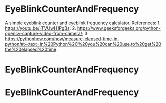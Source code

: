 # EyeBlinkCounterAndFrequency
A simple eyeblink counter and eyeblink frequency calculator. 
References: 1. https://youtu.be/-TVUwH1PgBs; 
2. https://www.geeksforgeeks.org/python-opencv-capture-video-from-camera/; 
3. https://pythonhow.com/how/measure-elapsed-time-in-python/#:~:text=In%20Python%2C%20you%20can%20use,to%20get%20the%20elapsed%20time.
# EyeBlinkCounterAndFrequency
# EyeBlinkCounterAndFrequency
